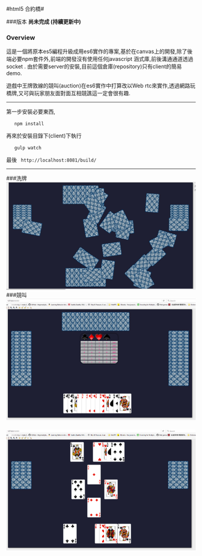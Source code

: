 #html5 合約橋#

###版本    **尚未完成 (持續更新中)**

### Overview
這是一個將原本es5編程升級成用es6實作的專案,基於在canvas上的開發,除了後端必要npm套件外,前端的開發沒有使用任何javascript 涵式庫,前後溝通通道透過 socket . 由於需要server的安裝,目前這個倉庫(repository)只有client的簡易demo.

遊戲中王牌敦線的競叫(auction)在es6實作中打算改以Web rtc來實作,透過網路玩橋牌,又可與玩家朋友面對面互相競譙這一定會很有趣.


___
第一步安裝必要東西,
```
   npm install
```
再來於安裝目錄下(client)下執行
```
   gulp watch
```

最後   ```  http://localhost:8081/build/  ```

___

###洗牌
![GitHub Logo](https://raw.githubusercontent.com/moszorn/server/master/assets/0.png)
###競叫
![GitHub Logo](https://raw.githubusercontent.com/moszorn/server/master/assets/1.png)
###
![GitHub Logo](https://raw.githubusercontent.com/moszorn/server/master/assets/3.png)